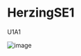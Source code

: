 # HerzingSE1
U1A1

![image](https://github.com/user-attachments/assets/6b8d0a7e-393d-4295-bb7e-a105c15496b3)

